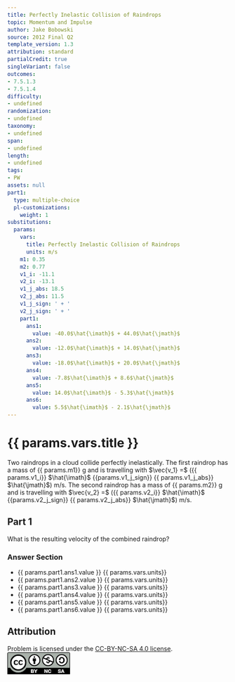```yaml
---
title: Perfectly Inelastic Collision of Raindrops
topic: Momentum and Impulse
author: Jake Bobowski
source: 2012 Final Q2
template_version: 1.3
attribution: standard
partialCredit: true
singleVariant: false
outcomes:
- 7.5.1.3
- 7.5.1.4
difficulty:
- undefined
randomization:
- undefined
taxonomy:
- undefined
span:
- undefined
length:
- undefined
tags:
- PW
assets: null
part1:
  type: multiple-choice
  pl-customizations:
    weight: 1
substitutions:
  params:
    vars:
      title: Perfectly Inelastic Collision of Raindrops
      units: m/s
    m1: 0.35
    m2: 0.77
    v1_i: -11.1
    v2_i: -13.1
    v1_j_abs: 18.5
    v2_j_abs: 11.5
    v1_j_sign: ' + '
    v2_j_sign: ' + '
    part1:
      ans1:
        value: -40.0$\hat{\imath}$ + 44.0$\hat{\jmath}$
      ans2:
        value: -12.0$\hat{\imath}$ + 14.0$\hat{\jmath}$
      ans3:
        value: -18.0$\hat{\imath}$ + 20.0$\hat{\jmath}$
      ans4:
        value: -7.8$\hat{\imath}$ + 8.6$\hat{\jmath}$
      ans5:
        value: 14.0$\hat{\imath}$ - 5.3$\hat{\jmath}$
      ans6:
        value: 5.5$\hat{\imath}$ - 2.1$\hat{\jmath}$
---
```

# {{ params.vars.title }}
Two raindrops in a cloud collide perfectly inelastically. The first raindrop has a mass of {{ params.m1}} g and is travelling with $\vec{v_1} =$ ({{ params.v1_i}} $\hat{\imath}$ {{params.v1_j_sign}} {{ params.v1_j_abs}} $\hat{\jmath}$) m/s.
The second raindrop has a mass of {{ params.m2}} g and is travelling with $\vec{v_2} =$ ({{ params.v2_i}} $\hat{\imath}$ {{params.v2_j_sign}} {{ params.v2_j_abs}} $\hat{\jmath}$) m/s.

## Part 1

What is the resulting velocity of the combined raindrop?

### Answer Section

- {{ params.part1.ans1.value }} {{ params.vars.units}}
- {{ params.part1.ans2.value }} {{ params.vars.units}}
- {{ params.part1.ans3.value }} {{ params.vars.units}}
- {{ params.part1.ans4.value }} {{ params.vars.units}}
- {{ params.part1.ans5.value }} {{ params.vars.units}}
- {{ params.part1.ans6.value }} {{ params.vars.units}}

## Attribution

Problem is licensed under the [CC-BY-NC-SA 4.0 license](https://creativecommons.org/licenses/by-nc-sa/4.0/).<br> ![The Creative Commons 4.0 license requiring attribution-BY, non-commercial-NC, and share-alike-SA license.](https://raw.githubusercontent.com/firasm/bits/master/by-nc-sa.png)